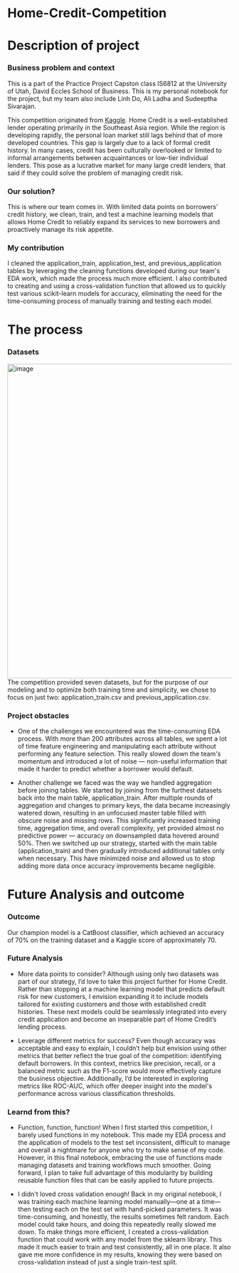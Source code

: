 # Home-Credit-Competition

# Description of project
### Business problem and context
This is a part of the Practice Project Capston class IS6812 at the University of Utah, David Eccles School of Business. This is my personal notebook for the project, but my team also include Linh Do, Ali Ladha and Sudeeptha Sivarajan. 

This competition originated from [Kaggle](https://www.kaggle.com/competitions/home-credit-default-risk/data). Home Credit is a well-established lender operating primarily in the Southeast Asia region. While the region is developing rapidly, the personal loan market still lags behind that of more developed countries. This gap is largely due to a lack of formal credit history. In many cases, credit has been culturally overlooked or limited to informal arrangements between acquaintances or low-tier individual lenders. This pose as a lucrative market for many large credit lenders, that said if they could solve the problem of managing credit risk.

### Our solution?
This is where our team comes in. With limited data points on borrowers’ credit history, we clean, train, and test a machine learning models that allows Home Credit to reliably expand its services to new borrowers and proactively manage its risk appetite.

### My contribution
I cleaned the application_train, application_test, and previous_application tables by leveraging the cleaning functions developed during our team's EDA work, which made the process much more efficient. I also contributed to creating and using a cross-validation function that allowed us to quickly test various scikit-learn models for accuracy, eliminating the need for the time-consuming process of manually training and testing each model.

# The process
### Datasets
<img width="707" alt="image" src="https://github.com/user-attachments/assets/c82e88f9-8293-431d-8a99-b3494e76ad4f" />
The competition provided seven datasets, but for the purpose of our modeling and to optimize both training time and simplicity, we chose to focus on just two: application_train.csv and previous_application.csv.

### Project obstacles
- One of the challenges we encountered was the time-consuming EDA process.
With more than 200 attributes across all tables, we spent a lot of time feature engineering and manipulating each attribute without performing any feature selection. This really slowed down the team's momentum and introduced a lot of noise — non-useful information that made it harder to predict whether a borrower would default.

- Another challenge we faced was the way we handled aggregation before joining tables.
We started by joining from the furthest datasets back into the main table, application_train. After multiple rounds of aggregation and changes to primary keys, the data became increasingly watered down, resulting in an unfocused master table filled with obscure noise and missing rows. This significantly increased training time, aggregation time, and overall complexity, yet provided almost no predictive power — accuracy on downsampled data hovered around 50%. Then we switched up our strategy, started with the main table (application_train) and then gradually introduced additional tables only when necessary. This have minimized noise and allowed us to stop adding more data once accuracy improvements became negligible.



# Future Analysis and outcome
### Outcome
Our champion model is a CatBoost classifier, which achieved an accuracy of 70% on the training dataset and a Kaggle score of approximately 70.

### Future Analysis
- More data points to consider?
Although using only two datasets was part of our strategy, I’d love to take this project further for Home Credit. Rather than stopping at a machine learning model that predicts default risk for new customers, I envision expanding it to include models tailored for existing customers and those with established credit histories. These next models could be seamlessly integrated into every credit application and become an inseparable part of Home Credit’s lending process.
 
- Leverage different metrics for success?
Even though accuracy was acceptable and easy to explain, I couldn’t help but envision using other metrics that better reflect the true goal of the competition: identifying default borrowers. In this context, metrics like precision, recall, or a balanced metric such as the F1-score would more effectively capture the business objective. Additionally, I’d be interested in exploring metrics like ROC-AUC, which offer deeper insight into the model's performance across various classification thresholds.

### Learnd from this?
- Function, function, function!
When I first started this competition, I barely used functions in my notebook. This made my EDA process and the application of models to the test set inconsistent, difficult to manage and overall a nightmare for anyone who try to make sense of my code. However, in this final notebook, embracing the use of functions made managing datasets and training workflows much smoother. Going forward, I plan to take full advantage of this modularity by building reusable function files that can be easily applied to future projects.

- I didn't loved cross validation enough!
Back in my original notebook, I was training each machine learning model manually—one at a time—then testing each on the test set with hand-picked parameters. It was time-consuming, and honestly, the results sometimes felt random. Each model could take hours, and doing this repeatedly really slowed me down. To make things more efficient, I created a cross-validation function that could work with any model from the sklearn library. This made it much easier to train and test consistently, all in one place. It also gave me more confidence in my results, knowing they were based on cross-validation instead of just a single train-test split.

 

